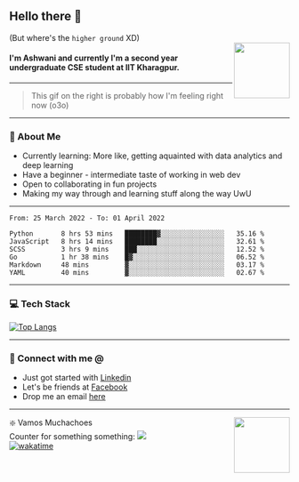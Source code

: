 ## Hello there 👋
(But where's the `higher ground` XD)
<br>
<img align="right" height = "100" width = "100" src="./svg/giphy.webp">   
#### I'm Ashwani and currently I'm a second year undergraduate CSE student at IIT Kharagpur.
---
> This gif on the right is probably how I'm feeling right now (o3o)
---
### 🥔 About Me
* Currently learning: More like, getting aquainted with data analytics and deep learning
* Have a beginner - intermediate taste of working in web dev
* Open to collaborating in fun projects
* Making my way through and learning stuff along the way UwU   
---
<!--START_SECTION:waka-->

```text
From: 25 March 2022 - To: 01 April 2022

Python       8 hrs 53 mins   ████████▓░░░░░░░░░░░░░░░░   35.16 %
JavaScript   8 hrs 14 mins   ████████░░░░░░░░░░░░░░░░░   32.61 %
SCSS         3 hrs 9 mins    ███░░░░░░░░░░░░░░░░░░░░░░   12.52 %
Go           1 hr 38 mins    █▓░░░░░░░░░░░░░░░░░░░░░░░   06.52 %
Markdown     48 mins         ▓░░░░░░░░░░░░░░░░░░░░░░░░   03.17 %
YAML         40 mins         ▓░░░░░░░░░░░░░░░░░░░░░░░░   02.67 %
```

<!--END_SECTION:waka-->

---
### 💻 Tech Stack
[![Top Langs](https://github-readme-stats.vercel.app/api/top-langs/?username=sneaky-potato&layout=compact)](https://github.com/anuraghazra/github-readme-stats)

---
### 🤝 Connect with me @
* Just got started with [Linkedin](https://www.linkedin.com/in/ashwani-k-kamal/)
* Let's be friends at [Facebook](https://www.facebook.com/ashwani.k.kamal/)
* Drop me an email [here](mailto:ashwanikamal.im421@gmail.com)   
---
<img align = "right" height = "100" width = "100" src="https://media.giphy.com/media/LwHaQCGZMdD9Ghalrl/giphy.gif">   

❇️ Vamos Muchachoes  
Counter for something something: ![](https://hit.yhype.me/github/profile?user_id=75236490)  
[![wakatime](https://wakatime.com/badge/user/e0871c9e-5a07-4036-9354-41563cad914d.svg)](https://wakatime.com/@e0871c9e-5a07-4036-9354-41563cad914d)  
